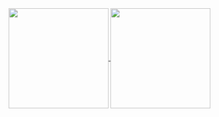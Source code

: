 <div align="center">
<a href="https://github.com/Orcha02">
  <img align="center" height="200px" src="https://github-readme-stats.vercel.app/api?username=Orcha02&&theme=tokyonight&showicons=truehide_border=true&hide_title=true"/>
</a>
<a href="https://github.com/Orcha02">
  <img align="center" height="200px" src="https://github-readme-stats.vercel.app/api/top-langs/?username=Orcha02&layout=compact&&theme=tokyonight&showicons=true&hide_border=true&hide_title=true&langs_count=6"/>
</a>
</div>

